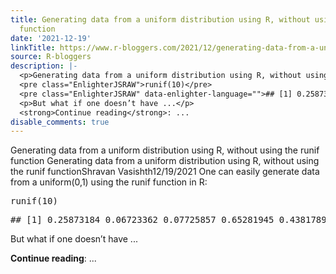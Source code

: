 ```yaml
---
title: Generating data from a uniform distribution using R, without using R’s runif
  function
date: '2021-12-19'
linkTitle: https://www.r-bloggers.com/2021/12/generating-data-from-a-uniform-distribution-using-r-without-using-rs-runif-function/
source: R-bloggers
description: |-
  <p>Generating data from a uniform distribution using R, without using the runif function Generating data from a uniform distribution using R, without using the runif functionShravan Vasishth12/19/2021 One can easily generate data from a uniform(0,1) using the runif function in R:</p>
  <pre class="EnlighterJSRAW">runif(10)</pre>
  <pre class="EnlighterJSRAW" data-enlighter-language="">## [1] 0.25873184 0.06723362 0.07725857 0.65281945 0.43817895 0.35372059&#60;br&#62;## [7] 0.14399150 0.16840633 0.24538047 0.95230596</pre>
  <p>But what if one doesn’t have ...</p>
  <strong>Continue reading</strong>: ...
disable_comments: true
---
```

<p>Generating data from a uniform distribution using R, without using the runif function Generating data from a uniform distribution using R, without using the runif functionShravan Vasishth12/19/2021 One can easily generate data from a uniform(0,1) using the runif function in R:</p>
<pre class="EnlighterJSRAW">runif(10)</pre>
<pre class="EnlighterJSRAW" data-enlighter-language="">## [1] 0.25873184 0.06723362 0.07725857 0.65281945 0.43817895 0.35372059&#60;br&#62;## [7] 0.14399150 0.16840633 0.24538047 0.95230596</pre>
<p>But what if one doesn’t have ...</p>
<strong>Continue reading</strong>: ...